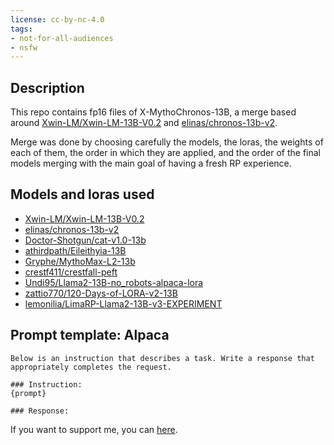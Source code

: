 ```yaml
---
license: cc-by-nc-4.0
tags:
- not-for-all-audiences
- nsfw
---
```


<!-- description start -->
## Description

This repo contains fp16 files of X-MythoChronos-13B, a merge based around [Xwin-LM/Xwin-LM-13B-V0.2](https://huggingface.co/Xwin-LM/Xwin-LM-13B-V0.2) and [elinas/chronos-13b-v2](https://huggingface.co/elinas/chronos-13b-v2).

Merge was done by choosing carefully the models, the loras, the weights of each of them, the order in which they are applied, and the order of the final models merging with the main goal of having a fresh RP experience.

<!-- description end -->
<!-- description start -->
## Models and loras used

- [Xwin-LM/Xwin-LM-13B-V0.2](https://huggingface.co/Xwin-LM/Xwin-LM-13B-V0.2)
- [elinas/chronos-13b-v2](https://huggingface.co/elinas/chronos-13b-v2)
- [Doctor-Shotgun/cat-v1.0-13b](https://huggingface.co/Doctor-Shotgun/cat-v1.0-13b)
- [athirdpath/Eileithyia-13B](https://huggingface.co/athirdpath/Eileithyia-13B)
- [Gryphe/MythoMax-L2-13b](https://huggingface.co/Gryphe/MythoMax-L2-13b)
- [crestf411/crestfall-peft](https://huggingface.co/crestf411/crestfall-peft)
- [Undi95/Llama2-13B-no_robots-alpaca-lora](https://huggingface.co/Undi95/Llama2-13B-no_robots-alpaca-lora)
- [zattio770/120-Days-of-LORA-v2-13B](https://huggingface.co/zattio770/120-Days-of-LORA-v2-13B)
- [lemonilia/LimaRP-Llama2-13B-v3-EXPERIMENT](https://huggingface.co/lemonilia/LimaRP-Llama2-13B-v3-EXPERIMENT)

<!-- description end -->
<!-- prompt-template start -->
## Prompt template: Alpaca

```
Below is an instruction that describes a task. Write a response that appropriately completes the request.

### Instruction:
{prompt}

### Response:

```

If you want to support me, you can [here](https://ko-fi.com/undiai).